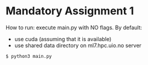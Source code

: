 # Mandatory Assignment 1

How to run: execute main.py with NO flags. 
By default:
* use cuda (assuming that it is available)
* use shared data directory on ml7.hpc.uio.no server

```
$ python3 main.py
```